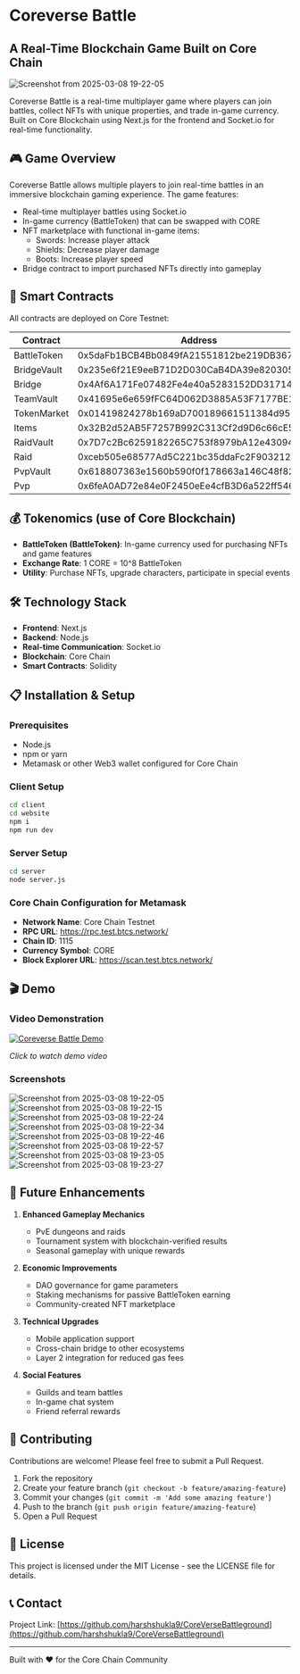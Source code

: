 # Coreverse Battle

## A Real-Time Blockchain Game Built on Core Chain

![Screenshot from 2025-03-08 19-22-05](https://github.com/user-attachments/assets/cdd4fdf2-fbaa-4df8-8aed-976a65a72a18)

Coreverse Battle is a real-time multiplayer game where players can join battles, collect NFTs with unique properties, and trade in-game currency. Built on Core Blockchain using Next.js for the frontend and Socket.io for real-time functionality.

## 🎮 Game Overview

Coreverse Battle allows multiple players to join real-time battles in an immersive blockchain gaming experience. The game features:

- Real-time multiplayer battles using Socket.io
- In-game currency (BattleToken) that can be swapped with CORE
- NFT marketplace with functional in-game items:
  - Swords: Increase player attack
  - Shields: Decrease player damage
  - Boots: Increase player speed
- Bridge contract to import purchased NFTs directly into gameplay

## 🔗 Smart Contracts

All contracts are deployed on Core Testnet:

| Contract | Address |
|----------|---------|
| BattleToken | 0x5daFb1BCB4Bb0849fA21551812be219DB3676F63 |
| BridgeVault | 0x235e6f21E9eeB71D2D030CaB4DA39e820305b882 |
| Bridge | 0x4Af6A171Fe07482Fe4e40a5283152DD317148303 |
| TeamVault | 0x41695e6e659fFC64D062D3885A53F7177BE1185a |
| TokenMarket | 0x01419824278b169aD700189661511384d950A79A |
| Items | 0x32B2d52AB5F7257B992C313Cf2d9D6c66cE5f6a4 |
| RaidVault | 0x7D7c2Bc6259182265C753f8979bA12e430941007 |
| Raid | 0xceb505e68577Ad5C221bc35ddaFc2F903212B706 |
| PvpVault | 0x618807363e1560b590f0f178663a146C48f82a48 |
| Pvp | 0x6feA0AD72e84e0F2450eEe4cfB3D6a522ff54602 |

## 💰 Tokenomics (use of Core Blockchain)

- **BattleToken (BattleToken)**: In-game currency used for purchasing NFTs and game features
- **Exchange Rate**: 1 CORE = 10^8 BattleToken
- **Utility**: Purchase NFTs, upgrade characters, participate in special events

## 🛠️ Technology Stack

- **Frontend**: Next.js
- **Backend**: Node.js
- **Real-time Communication**: Socket.io
- **Blockchain**: Core Chain
- **Smart Contracts**: Solidity

## 📋 Installation & Setup

### Prerequisites
- Node.js
- npm or yarn
- Metamask or other Web3 wallet configured for Core Chain

### Client Setup
```bash
cd client
cd website
npm i
npm run dev
```

### Server Setup
```bash
cd server
node server.js
```

### Core Chain Configuration for Metamask
- **Network Name**: Core Chain Testnet
- **RPC URL**: https://rpc.test.btcs.network/
- **Chain ID**: 1115
- **Currency Symbol**: CORE
- **Block Explorer URL**: https://scan.test.btcs.network/

## 🎬 Demo

### Video Demonstration

[![Coreverse Battle Demo](<!-- Add YouTube thumbnail URL -->)](<!-- Add YouTube video URL -->)

*Click to watch demo video*

### Screenshots

![Screenshot from 2025-03-08 19-22-05](https://github.com/user-attachments/assets/e482e864-1011-4c23-929d-8ee9f46f2989)
![Screenshot from 2025-03-08 19-22-15](https://github.com/user-attachments/assets/d5ae5c63-bfff-4722-a4e9-3417e22071a0)
![Screenshot from 2025-03-08 19-22-24](https://github.com/user-attachments/assets/26014aef-7aa2-4f5f-ba3e-2c620f899baa)
![Screenshot from 2025-03-08 19-22-34](https://github.com/user-attachments/assets/aa7af07b-3f21-4a3f-86e0-ed4c79d05cf8)
![Screenshot from 2025-03-08 19-22-46](https://github.com/user-attachments/assets/2c9fe3bf-1a8d-4eed-a1ff-6bcfaf503376)
![Screenshot from 2025-03-08 19-22-57](https://github.com/user-attachments/assets/134e7735-a732-4fd1-ba03-8f9857691228)
![Screenshot from 2025-03-08 19-23-05](https://github.com/user-attachments/assets/77f7afd4-0325-49dc-a8d1-2053bfad9cf0)
![Screenshot from 2025-03-08 19-23-27](https://github.com/user-attachments/assets/14f3c905-a69b-404f-82a6-5f98bf1c89b2)

## 🚀 Future Enhancements

1. **Enhanced Gameplay Mechanics**
   - PvE dungeons and raids
   - Tournament system with blockchain-verified results
   - Seasonal gameplay with unique rewards

2. **Economic Improvements**
   - DAO governance for game parameters
   - Staking mechanisms for passive BattleToken earning
   - Community-created NFT marketplace

3. **Technical Upgrades**
   - Mobile application support
   - Cross-chain bridge to other ecosystems
   - Layer 2 integration for reduced gas fees

4. **Social Features**
   - Guilds and team battles
   - In-game chat system
   - Friend referral rewards

## 🤝 Contributing

Contributions are welcome! Please feel free to submit a Pull Request.

1. Fork the repository
2. Create your feature branch (`git checkout -b feature/amazing-feature`)
3. Commit your changes (`git commit -m 'Add some amazing feature'`)
4. Push to the branch (`git push origin feature/amazing-feature`)
5. Open a Pull Request

## 📝 License

This project is licensed under the MIT License - see the LICENSE file for details.

## 📞 Contact

Project Link: [https://github.com/harshshukla9/CoreVerseBattleground](https://github.com/harshshukla9/CoreVerseBattleground)

---

Built with ❤️ for the Core Chain Community
